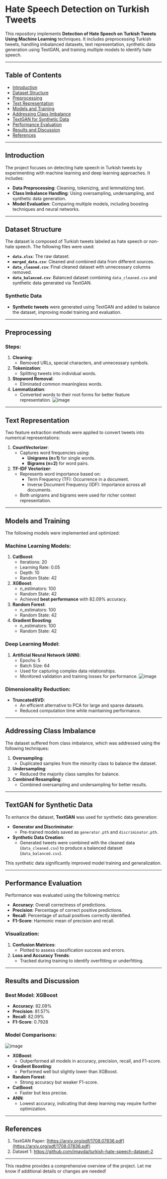 # Hate Speech Detection on Turkish Tweets

This repository implements **Detection of Hate Speech on Turkish Tweets Using Machine Learning** techniques. It includes preprocessing Turkish tweets, handling imbalanced datasets, text representation, synthetic data generation using TextGAN, and training multiple models to identify hate speech.

---

## Table of Contents
- [Introduction](#introduction)
- [Dataset Structure](#dataset-structure)
- [Preprocessing](#preprocessing)
- [Text Representation](#text-representation)
- [Models and Training](#models-and-training)
- [Addressing Class Imbalance](#addressing-class-imbalance)
- [TextGAN for Synthetic Data](#textgan-for-synthetic-data)
- [Performance Evaluation](#performance-evaluation)
- [Results and Discussion](#results-and-discussion)
- [References](#references)

---

## Introduction

The project focuses on detecting hate speech in Turkish tweets by experimenting with machine learning and deep learning approaches. It includes:
- **Data Preprocessing**: Cleaning, tokenizing, and lemmatizing text.
- **Class Imbalance Handling**: Using oversampling, undersampling, and synthetic data generation.
- **Model Evaluation**: Comparing multiple models, including boosting techniques and neural networks.

---

## Dataset Structure

The dataset is composed of Turkish tweets labeled as hate speech or non-hate speech. The following files were used:
- **`data.xlsx`**: The raw dataset.
- **`merged_data.csv`**: Cleaned and combined data from different sources.
- **`data_cleaned.csv`**: Final cleaned dataset with unnecessary columns removed.
- **`data_balanced.csv`**: Balanced dataset combining `data_cleaned.csv` and synthetic data generated via TextGAN.

### Synthetic Data
- **Synthetic tweets** were generated using TextGAN and added to balance the dataset, improving model training and evaluation.

---

## Preprocessing

### Steps:
1. **Cleaning**:
   - Removed URLs, special characters, and unnecessary symbols.
2. **Tokenization**:
   - Splitting tweets into individual words.
3. **Stopword Removal**:
   - Eliminated common meaningless words.
4. **Lemmatization**:
   - Converted words to their root forms for better feature representation.
![image](https://github.com/user-attachments/assets/1e215491-9d82-4cee-a708-dc62a8b1c48e)

---

## Text Representation

Two feature extraction methods were applied to convert tweets into numerical representations:
1. **CountVectorizer**:
   - Captures word frequencies using:
     - **Unigrams (n=1)** for single words.
     - **Bigrams (n=2)** for word pairs.
2. **TF-IDF Vectorizer**:
   - Represents word importance based on:
     - Term Frequency (TF): Occurrence in a document.
     - Inverse Document Frequency (IDF): Importance across all documents.
   - Both unigrams and bigrams were used for richer context representation.

---

## Models and Training

The following models were implemented and optimized:

### Machine Learning Models:
1. **CatBoost**:
   - Iterations: 20
   - Learning Rate: 0.05
   - Depth: 10
   - Random State: 42
2. **XGBoost**:
   - n_estimators: 100
   - Random State: 42
   - Achieved **best performance** with 82.09% accuracy.
3. **Random Forest**:
   - n_estimators: 100
   - Random State: 42
4. **Gradient Boosting**:
   - n_estimators: 100
   - Random State: 42

### Deep Learning Model:
1. **Artificial Neural Network (ANN)**:
   - Epochs: 5
   - Batch Size: 64
   - Used for capturing complex data relationships.
   - Monitored validation and training losses for performance.
![image](https://github.com/user-attachments/assets/5c9d797d-d69e-4c4a-a006-4ae07206aac4)

### Dimensionality Reduction:
- **TruncatedSVD**:
  - An efficient alternative to PCA for large and sparse datasets.
  - Reduced computation time while maintaining performance.

---

## Addressing Class Imbalance

The dataset suffered from class imbalance, which was addressed using the following techniques:
1. **Oversampling**:
   - Duplicated samples from the minority class to balance the dataset.
2. **Undersampling**:
   - Reduced the majority class samples for balance.
3. **Combined Resampling**:
   - Combined oversampling and undersampling for better results.

---

## TextGAN for Synthetic Data

To enhance the dataset, **TextGAN** was used for synthetic data generation:
- **Generator and Discriminator**:
  - Pre-trained models saved as `generator.pth` and `discriminator.pth`.
- **Synthetic Data Creation**:
  - Generated tweets were combined with the cleaned data (`data_cleaned.csv`) to produce a balanced dataset (`data_balanced.csv`).

This synthetic data significantly improved model training and generalization.

---

## Performance Evaluation

Performance was evaluated using the following metrics:
- **Accuracy**: Overall correctness of predictions.
- **Precision**: Percentage of correct positive predictions.
- **Recall**: Percentage of actual positives correctly identified.
- **F1-Score**: Harmonic mean of precision and recall.

### Visualization:
1. **Confusion Matrices**:
   - Plotted to assess classification success and errors.
2. **Loss and Accuracy Trends**:
   - Tracked during training to identify overfitting or underfitting.

---

## Results and Discussion

### Best Model: **XGBoost**
- **Accuracy**: 82.09%
- **Precision**: 81.57%
- **Recall**: 82.09%
- **F1-Score**: 0.7928

### Model Comparisons:
![image](https://github.com/user-attachments/assets/364e4cd3-70ad-4a97-a956-f64133528a3d)

- **XGBoost**:
  - Outperformed all models in accuracy, precision, recall, and F1-score.
- **Gradient Boosting**:
  - Performed well but slightly lower than XGBoost.
- **Random Forest**:
  - Strong accuracy but weaker F1-score.
- **CatBoost**:
  - Faster but less precise.
- **ANN**:
  - Lowest accuracy, indicating that deep learning may require further optimization.

---

## References

1. TextGAN Paper: [https://arxiv.org/pdf/1708.07836.pdf](https://arxiv.org/pdf/1708.07836.pdf)  
2. Dataset 1:  https://github.com/imayda/turkish-hate-speech-dataset-2

---

This readme provides a comprehensive overview of the project. Let me know if additional details or changes are needed!
